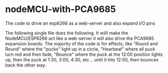 # nodeMCU-with-PCA9685
The code to drive an esp8266 as a web-server and also expand I/O pins

The following single file does the following. It willl make the NodeMCU/ESP8266 act like a web-server
it will also drive the PCA9685 expansion boards.
The majority of the code is for effects, like "Round and Round" where the "pucks" light up in a circle, 
"Hearbeat" where all puck turn red and then fade, "Bounce" where the puck at the 12:00 position lights up,
then the puck at 1:30, 3:00, 4:30, etc... until it hits 12:00, then bounces back the other way.

